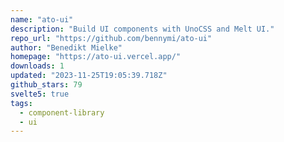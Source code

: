 ```yaml
---
name: "ato-ui"
description: "Build UI components with UnoCSS and Melt UI."
repo_url: "https://github.com/bennymi/ato-ui"
author: "Benedikt Mielke"
homepage: "https://ato-ui.vercel.app/"
downloads: 1
updated: "2023-11-25T19:05:39.718Z"
github_stars: 79
svelte5: true
tags: 
  - component-library
  - ui
---
```

